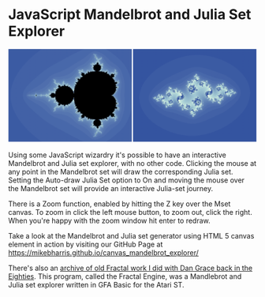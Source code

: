 # JavaScript Mandelbrot and Julia Set Explorer

![Mandelbrot's Baby](mset.png)

Using some JavaScript wizardry it's possible to have an interactive Mandelbrot and Julia set explorer, with no other code.  Clicking the mouse at any point in the Mandelbrot set will draw the corresponding Julia set.  Setting the Auto-draw Julia Set option to On and moving the mouse over the Mandelbrot set will provide an interactive Julia-set journey.

There is a Zoom function, enabled by hitting the Z key over the Mset canvas.  To zoom in click the left mouse button, to zoom out, click the right.  When you're happy with the zoom window hit enter to redraw.

Take a look at the Mandelbrot and Julia set generator using HTML 5 canvas element in action by visiting our GitHub Page at https://mikebharris.github.io/canvas_mandelbrot_explorer/

There's also an [archive of old Fractal work I did with Dan Grace back in the Eighties](https://mbharris.co.uk/fe3/).  This program, called the Fractal Engine, was a Mandlebrot and Julia set explorer written in GFA Basic for the Atari ST.
